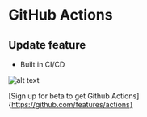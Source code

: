 # GitHub Actions
## Update feature

+ Built in CI/CD

![alt text](http://picsum.photos/200/200)

[Sign up for beta to get Github Actions]{https://github.com/features/actions}

